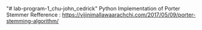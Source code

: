 "# lab-program-1_chu-john_cedrick" 
Python Implementation of Porter Stemmer Refference : https://vijinimallawaarachchi.com/2017/05/09/porter-stemming-algorithm/

